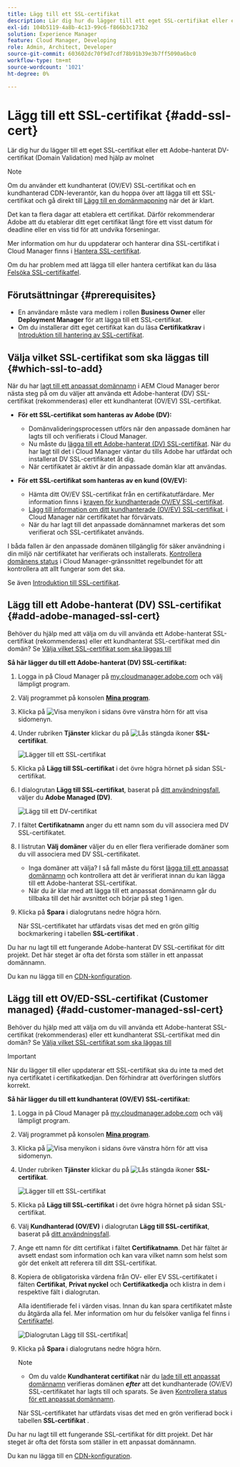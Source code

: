 ```yaml
---
title: Lägg till ett SSL-certifikat
description: Lär dig hur du lägger till ett eget SSL-certifikat eller ett Adobe-hanterat DV-certifikat (Domain Validation) med Cloud Manager självbetjäningsverktyg.
exl-id: 104b5119-4a8b-4c13-99c6-f866b3c173b2
solution: Experience Manager
feature: Cloud Manager, Developing
role: Admin, Architect, Developer
source-git-commit: 603602dc70f9d7cdf78b91b39e3b7ff5090a6bc0
workflow-type: tm+mt
source-wordcount: '1021'
ht-degree: 0%

---
```



# Lägg till ett SSL-certifikat {#add-ssl-cert}

Lär dig hur du lägger till ett eget SSL-certifikat eller ett Adobe-hanterat DV-certifikat (Domain Validation) med hjälp av molnet

>[!NOTE]
>
>Om du använder ett kundhanterat (OV/EV) SSL-certifikat och en kundhanterad CDN-leverantör, kan du hoppa över att lägga till ett SSL-certifikat och gå direkt till [Lägg till en domänmappning](/help/implementing/cloud-manager/domain-mappings/add-domain-mapping.md) när det är klart.

Det kan ta flera dagar att etablera ett certifikat. Därför rekommenderar Adobe att du etablerar ditt eget certifikat långt före ett visst datum för deadline eller en viss tid för att undvika förseningar.

Mer information om hur du uppdaterar och hanterar dina SSL-certifikat i Cloud Manager finns i [Hantera SSL-certifikat](/help/implementing/cloud-manager/managing-ssl-certifications/managing-certificates.md).

Om du har problem med att lägga till eller hantera certifikat kan du läsa [Felsöka SSL-certifikatfel](/help/implementing/cloud-manager/managing-ssl-certifications/troubleshoot-ssl-cert.md).


## Förutsättningar {#prerequisites}

* En användare måste vara medlem i rollen **Business Owner** eller **Deployment Manager** för att lägga till ett SSL-certifikat.
* Om du installerar ditt eget certifikat kan du läsa **Certifikatkrav** i [Introduktion till hantering av SSL-certifikat](/help/implementing/cloud-manager/managing-ssl-certifications/introduction-to-ssl-certificates.md#requirements).

## Välja vilket SSL-certifikat som ska läggas till {#which-ssl-to-add}

När du har [lagt till ett anpassat domännamn](/help/implementing/cloud-manager/custom-domain-names/add-custom-domain-name.md) i AEM Cloud Manager beror nästa steg på om du väljer att använda ett Adobe-hanterat (DV) SSL-certifikat (rekommenderas) eller ett kundhanterat (OV/EV) SSL-certifikat.

* **För ett SSL-certifikat som hanteras av Adobe (DV):**
   * Domänvalideringsprocessen utförs när den anpassade domänen har lagts till och verifierats i Cloud Manager.
   * Nu måste du [lägga till ett Adobe-hanterat (DV) SSL-certifikat](#add-adobe-managed-ssl-cert).
När du har lagt till det i Cloud Manager väntar du tills Adobe har utfärdat och installerat DV SSL-certifikatet åt dig.
   * När certifikatet är aktivt är din anpassade domän klar att användas.

* **För ett SSL-certifikat som hanteras av en kund (OV/EV):**

   * Hämta ditt OV/EV SSL-certifikat från en certifikatutfärdare. Mer information finns i [kraven för kundhanterade OV/EV SSL-certifikat](/help/implementing/cloud-manager/managing-ssl-certifications/introduction-to-ssl-certificates.md#requirements).
   * [Lägg till information om ditt kundhanterade (OV/EV) SSL-certifikat &#x200B;](#add-customer-managed-ssl-cert) i Cloud Manager när certifikatet har förvärvats.
   * När du har lagt till det anpassade domännamnet markeras det som verifierat och SSL-certifikatet används.

I båda fallen är den anpassade domänen tillgänglig för säker användning i din miljö när certifikatet har verifierats och installerats. [Kontrollera domänens status](/help/implementing/cloud-manager/custom-domain-names/check-domain-name-status.md) i Cloud Manager-gränssnittet regelbundet för att kontrollera att allt fungerar som det ska.

Se även [Introduktion till SSL-certifikat](/help/implementing/cloud-manager/managing-ssl-certifications/introduction-to-ssl-certificates.md).

## Lägg till ett Adobe-hanterat (DV) SSL-certifikat {#add-adobe-managed-ssl-cert}

Behöver du hjälp med att välja om du vill använda ett Adobe-hanterat SSL-certifikat (rekommenderas) eller ett kundhanterat SSL-certifikat med din domän? Se [Välja vilket SSL-certifikat som ska läggas till](#which-ssl-to-add)

**Så här lägger du till ett Adobe-hanterat (DV) SSL-certifikat:**

1. Logga in på Cloud Manager på [my.cloudmanager.adobe.com](https://my.cloudmanager.adobe.com/) och välj lämpligt program.
1. Välj programmet på konsolen **[Mina program](/help/implementing/cloud-manager/navigation.md#my-programs)**.
1. Klicka på ![Visa menyikon](https://spectrum.adobe.com/static/icons/workflow_18/Smock_ShowMenu_18_N.svg) i sidans övre vänstra hörn för att visa sidomenyn.

1. Under rubriken **Tjänster** klickar du på ![Lås stängda ikoner](https://spectrum.adobe.com/static/icons/workflow_18/Smock_LockClosed_18_N.svg) **SSL-certifikat**.

   ![Lägger till ett SSL-certifikat](/help/implementing/cloud-manager/assets/ssl/ssl-cert-add.png)

1. Klicka på **Lägg till SSL-certifikat** i det övre högra hörnet på sidan SSL-certifikat.

1. I dialogrutan **Lägg till SSL-certifikat**, baserat på [ditt användningsfall](#which-ssl-to-add), väljer du **Adobe Managed (DV)**.

   ![Lägg till ett DV-certifikat](/help/implementing/cloud-manager/assets/ssl/add-dv-certificate.png)

1. I fältet **Certifikatnamn** anger du ett namn som du vill associera med DV SSL-certifikatet.

1. I listrutan **Välj domäner** väljer du en eller flera verifierade domäner som du vill associera med DV SSL-certifikatet.
   * Inga domäner att välja? I så fall måste du först [lägga till ett anpassat domännamn](/help/implementing/cloud-manager/custom-domain-names/add-custom-domain-name.md) och kontrollera att det är verifierat innan du kan lägga till ett Adobe-hanterat SSL-certifikat.
   * När du är klar med att lägga till ett anpassat domännamn går du tillbaka till det här avsnittet och börjar på steg 1 igen.

1. Klicka på **Spara** i dialogrutans nedre högra hörn.

   När SSL-certifikatet har utfärdats visas det med en grön giltig bockmarkering i tabellen **SSL-certifikat** .

Du har nu lagt till ett fungerande Adobe-hanterat DV SSL-certifikat för ditt projekt. Det här steget är ofta det första som ställer in ett anpassat domännamn.

Du kan nu lägga till en [CDN-konfiguration](/help/implementing/cloud-manager/domain-mappings/add-domain-mapping.md).

## Lägg till ett OV/ED-SSL-certifikat (Customer managed) {#add-customer-managed-ssl-cert}

<!-- IF THIS TOPIC GET UPDATED, REMEMBER TO UPDATE THE STEPS ALSO IN THE "MANAGE SSL CERTIFICATES TOPIC TOO -->

Behöver du hjälp med att välja om du vill använda ett Adobe-hanterat SSL-certifikat (rekommenderas) eller ett kundhanterat SSL-certifikat med din domän? Se [Välja vilket SSL-certifikat som ska läggas till](#which-ssl-to-add)

>[!IMPORTANT]
>
>När du lägger till eller uppdaterar ett SSL-certifikat ska du inte ta med det nya certifikatet i certifikatkedjan. Den förhindrar att överföringen slutförs korrekt.

**Så här lägger du till ett kundhanterat (OV/EV) SSL-certifikat:**

1. Logga in på Cloud Manager på [my.cloudmanager.adobe.com](https://my.cloudmanager.adobe.com/) och välj lämpligt program.

1. Välj programmet på konsolen **[Mina program](/help/implementing/cloud-manager/navigation.md#my-programs)**.

1. Klicka på ![Visa menyikon](https://spectrum.adobe.com/static/icons/workflow_18/Smock_ShowMenu_18_N.svg) i sidans övre vänstra hörn för att visa sidomenyn.

1. Under rubriken **Tjänster** klickar du på ![Lås stängda ikoner](https://spectrum.adobe.com/static/icons/workflow_18/Smock_LockClosed_18_N.svg) **SSL-certifikat**.

   ![Lägger till ett SSL-certifikat](/help/implementing/cloud-manager/assets/ssl/ssl-cert-add.png)

1. Klicka på **Lägg till SSL-certifikat** i det övre högra hörnet på sidan SSL-certifikat.

1. Välj **Kundhanterad (OV/EV)** i dialogrutan **Lägg till SSL-certifikat**, baserat på [ditt användningsfall](#which-ssl-to-add).

1. Ange ett namn för ditt certifikat i fältet **Certifikatnamn**.
Det här fältet är avsett endast som information och kan vara vilket namn som helst som gör det enkelt att referera till ditt SSL-certifikat.

1. Kopiera de obligatoriska värdena från OV- eller EV SSL-certifikatet i fälten **Certifikat**, **Privat nyckel** och **Certifikatkedja** och klistra in dem i respektive fält i dialogrutan.

   Alla identifierade fel i värden visas. Innan du kan spara certifikatet måste du åtgärda alla fel. Mer information om hur du felsöker vanliga fel finns i [Certifikatfel](#certificate-errors).

   ![Dialogrutan Lägg till SSL-certifikat](/help/implementing/cloud-manager/assets/ssl/ssl-cert-02.png)|

1. Klicka på **Spara** i dialogrutans nedre högra hörn.

   >[!NOTE]
   >
   >* Om du valde **Kundhanterat certifikat** när du [lade till ett anpassat domännamn](/help/implementing/cloud-manager/custom-domain-names/add-custom-domain-name.md) verifieras domänen ***efter*** att det kundhanterade (OV/EV) SSL-certifikatet har lagts till och sparats. Se även [Kontrollera status för ett anpassat domännamn](/help/implementing/cloud-manager/custom-domain-names/check-domain-name-status.md#how-to).

   När SSL-certifikatet har utfärdats visas det med en grön verifierad bock i tabellen **SSL-certifikat** .

Du har nu lagt till ett fungerande SSL-certifikat för ditt projekt. Det här steget är ofta det första som ställer in ett anpassat domännamn.

Du kan nu lägga till en [CDN-konfiguration](/help/implementing/cloud-manager/domain-mappings/add-domain-mapping.md).























<!--
## Add an SSL certificate {#add-ssl-cert}

1. Log into Cloud Manager at [my.cloudmanager.adobe.com](https://my.cloudmanager.adobe.com/) and select the appropriate program.
1. On the **[My Programs](/help/implementing/cloud-manager/navigation.md#my-programs)** console, select the program.
1. In the upper-left corner of the page, click ![Show menu icon](https://spectrum.adobe.com/static/icons/workflow_18/Smock_ShowMenu_18_N.svg) to reveal the side menu. 
1. Under the **Services** heading, click ![Lock closed icon](https://spectrum.adobe.com/static/icons/workflow_18/Smock_LockClosed_18_N.svg) **SSL Certificates**. 

   ![Adding an SSL certificate](/help/implementing/cloud-manager/assets/ssl/ssl-cert-add.png)

1. Near the upper-right corner of the SSL Certificates page, click **Add SSL Certificate**.

1. In the **Add SSL certificate** dialog box, based on [your particular use case](/help/implementing/cloud-manager/managing-ssl-certifications/introduction-to-ssl-certificates.md), do one of the following:

    | | Use case | Steps |
    | --- | --- | --- |
    | 1 | **Add an Adobe managed (DV) certificate** | **To add an Adobe managed (DV) SSL certificate:**<br>a. In the **Add SSL Certificate** dialog box, select the certificate type **Adobe managed (DV)**.<br>![Add a DV certificate](/help/implementing/cloud-manager/assets/ssl/add-dv-certificate.png)<br>b. In the **Certificate name** field, enter a name you want associated with the certificate.<br>c. In the **Select domains** drop-down list, select one or more domains that you want associated with the DV SSL certificate.<br>No domains to select? If so, it means that you must first add a custom domain name and ensure it is verified before you can add an SSL certificate. See [Add a custom domain name](/help/implementing/cloud-manager/custom-domain-names/add-custom-domain-name.md). When you are finished adding a custom domain name, return to this topic and begin at step 1 again.<br>d. Continue to step 7. |
    | 2 | **Add a customer managed (OV/EV) certificate** | **To add a customer managed (OV/EV) SSL certificate:**<br>a. In the **Add SSL Certificate** dialog box, select the certificate type **Customer managed (OV/EV)**.<br>b. In the **Certificate name** field, enter a name for your certificate. This field is for informational purposes only and can be any name that helps you reference your SSL certificate easily.<br>c. In the **Certificate**, **Private key**, and **Certificate chain** fields, paste the required values into their respective fields.<br>![Add SSL certificate dialog box](/help/implementing/cloud-manager/assets/ssl/ssl-cert-02.png)<br>Any detected errors in values are displayed. Before you can save your certificate, you must address all errors. See [Certificate Errors](#certificate-errors) to learn more about troubleshooting common errors.<br>d. Continue to step 7. | 

1. In the lower-right corner of the dialog box, click **Save**.

    >[!NOTE]
    >
    >* If you selected **Adobe managed certificate** while [adding a custom domain name](/help/implementing/cloud-manager/custom-domain-names/add-custom-domain-name.md), the domain is verified with the added certificate when the custom domain is added. 
    >
    >* If you selected **Customer managed certificate** while [adding a custom domain name](/help/implementing/cloud-manager/custom-domain-names/add-custom-domain-name.md), the domain is verified ***after*** the customer managed (OV/EV) SSL certificate is added and saved. See also [Check the status of a custom domain name](/help/implementing/cloud-manager/custom-domain-names/check-domain-name-status.md#how-to).

    After the SSL certificate is successfully issued, it is displayed with a green verified check mark in the **SSL Certificates** table. 

    You now have added a working SSL certificate for your project. This step is often the first to set up a custom domain name. 
    

* To learn about updating and managing your SSL certificates in Cloud Manager, see [Manage SSL certificates](/help/implementing/cloud-manager/managing-ssl-certifications/managing-certificates.md).

* If you are having issues adding or managing your certificates, see [Troubleshoot SSL certificate errors](/help/implementing/cloud-manager/managing-ssl-certifications/troubleshoot-ssl-cert.md). -->
